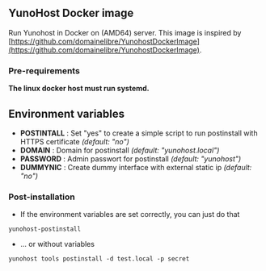 ## YunoHost Docker image

Run Yunohost in Docker on (AMD64) server. This image is inspired by [https://github.com/domainelibre/YunohostDockerImage](https://github.com/domainelibre/YunohostDockerImage).

### Pre-requirements 

**The linux docker host must run systemd.**

## Environment variables

- **POSTINTALL** : Set "yes" to create a simple script to run postinstall with HTTPS certificate *(default: "no")*
- **DOMAIN** : Domain for postinstall  *(default: "yunohost.local")*
- **PASSWORD** : Admin passwort for postinstall *(default: "yunohost")*
- **DUMMYNIC** : Create dummy interface with external static ip *(default: "no")*

### Post-installation

* If the environment variables are set correctly, you can just do that

```
yunohost-postinstall
```

* ... or without variables

```
yunohost tools postinstall -d test.local -p secret
```
